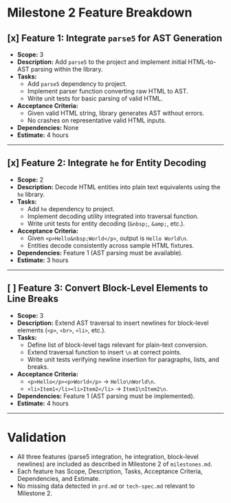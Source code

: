 # Milestone 2 Feature Breakdown

## [x] Feature 1: Integrate `parse5` for AST Generation

- **Scope:** 3
- **Description:** Add `parse5` to the project and implement initial HTML-to-AST parsing within the library.
- **Tasks:**
  - Add `parse5` dependency to project.
  - Implement parser function converting raw HTML to AST.
  - Write unit tests for basic parsing of valid HTML.
- **Acceptance Criteria:**
  - Given valid HTML string, library generates AST without errors.
  - No crashes on representative valid HTML inputs.
- **Dependencies:** None
- **Estimate:** 4 hours

---

## [x] Feature 2: Integrate `he` for Entity Decoding

- **Scope:** 2
- **Description:** Decode HTML entities into plain text equivalents using the `he` library.
- **Tasks:**
  - Add `he` dependency to project.
  - Implement decoding utility integrated into traversal function.
  - Write unit tests for entity decoding (`&nbsp;`, `&amp;`, etc.).
- **Acceptance Criteria:**
  - Given `<p>Hello&nbsp;World</p>`, output is `Hello World\n`.
  - Entities decode consistently across sample HTML fixtures.
- **Dependencies:** Feature 1 (AST parsing must be available).
- **Estimate:** 3 hours

---

## [ ] Feature 3: Convert Block-Level Elements to Line Breaks

- **Scope:** 3
- **Description:** Extend AST traversal to insert newlines for block-level elements (`<p>`, `<br>`, `<li>`, etc.).
- **Tasks:**
  - Define list of block-level tags relevant for plain-text conversion.
  - Extend traversal function to insert `\n` at correct points.
  - Write unit tests verifying newline insertion for paragraphs, lists, and breaks.
- **Acceptance Criteria:**
  - `<p>Hello</p><p>World</p>` → `Hello\nWorld\n`.
  - `<li>Item1</li><li>Item2</li>` → `Item1\nItem2\n`.
- **Dependencies:** Feature 1 (AST parsing must be implemented).
- **Estimate:** 4 hours

---

# Validation

- All three features (parse5 integration, he integration, block-level newlines) are included as described in Milestone 2 of `milestones.md`.
- Each feature has Scope, Description, Tasks, Acceptance Criteria, Dependencies, and Estimate.
- No missing data detected in `prd.md` or `tech-spec.md` relevant to Milestone 2.

